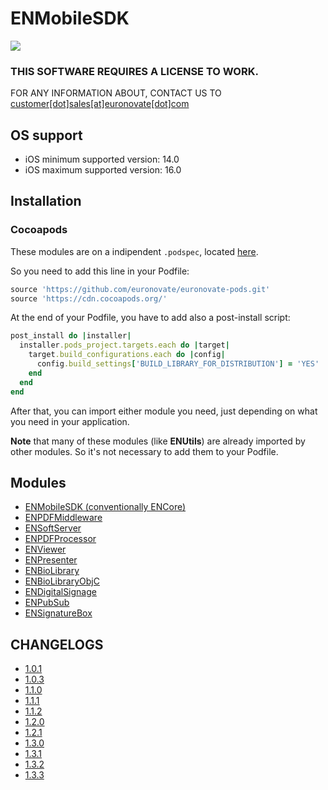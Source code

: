 # ENMobileSDK

![](https://badgen.net/badge/License/Apache%202.0/blue)

### THIS SOFTWARE REQUIRES A LICENSE TO WORK.

FOR ANY INFORMATION ABOUT, CONTACT US TO [customer[dot]sales[at]euronovate[dot]com](mailto:customer.sales@euronovate.com)

## OS support
- iOS minimum supported version: 14.0
- iOS maximum supported version: 16.0

## Installation

### Cocoapods

These modules are on a indipendent `.podspec`, located [here](https://github.com/euronovate/euronovate-pods).

So you need to add this line in your Podfile:

```ruby
source 'https://github.com/euronovate/euronovate-pods.git'
source 'https://cdn.cocoapods.org/'
```

At the end of your Podfile, you have to add also a post-install script:

```ruby
post_install do |installer|
  installer.pods_project.targets.each do |target|
    target.build_configurations.each do |config|
      config.build_settings['BUILD_LIBRARY_FOR_DISTRIBUTION'] = 'YES'
    end
  end
end
```

After that, you can import either module you need, just depending on what you need in your application.

**Note** that many of these modules (like **ENUtils**) are already imported by other modules. So it's not necessary to add them to your Podfile.

## Modules

- [ENMobileSDK (conventionally ENCore)](ENMobileSDK/README.md)
- [ENPDFMiddleware](ENPDFMiddleware/README.md)
- [ENSoftServer](ENSoftServer/README.md)
- [ENPDFProcessor](ENPDFProcessor/README.md)
- [ENViewer](ENViewer/README.md)
- [ENPresenter](ENPresenter/README.md)
- [ENBioLibrary](ENBioLibrary/README.md)
- [ENBioLibraryObjC](ENBioLibraryObjC/README.md)
- [ENDigitalSignage](ENDigitalSignage/README.md)
- [ENPubSub](ENPubSub/README.md)
- [ENSignatureBox](ENSignatureBox/README.md)

## CHANGELOGS

- [1.0.1](Changelogs/1.0.1.md)
- [1.0.3](Changelogs/1.0.3.md)
- [1.1.0](Changelogs/1.1.0.md)
- [1.1.1](Changelogs/1.1.1.md)
- [1.1.2](Changelogs/1.1.2.md)
- [1.2.0](Changelogs/1.2.0.md)
- [1.2.1](Changelogs/1.2.1.md)
- [1.3.0](Changelogs/1.3.0.md)
- [1.3.1](Changelogs/1.3.1.md)
- [1.3.2](Changelogs/1.3.2.md)
- [1.3.3](Changelogs/1.3.3.md)
